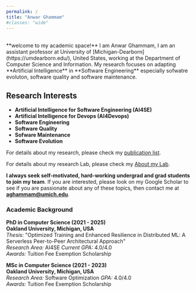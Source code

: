 ```yaml
---
permalink: /
title: "Anwar Ghammam"
#classes: "wide"
---
```

<script>
function toggleText(textIdToShow, textIdToHide) {
  var textToShow = document.getElementById(textIdToShow);
  var textToHide = document.getElementById(textIdToHide);
  
  // Toggle visibility of text to show
  if (textToShow.style.display === "none") {
    textToShow.style.display = "block";
  } else {
    textToShow.style.display = "none";
  }
  
  // Hide the other text
  textToHide.style.display = "none";
}
</script>
<br>
**welcome to my academic space!**
I am Anwar Ghammam, I am an assistant professor at University of [Michigan-Dearborn](https://umdearborn.edu/), United States, working at the Department of Computer Science and Information. My research focuses on adapting **Artificial Intelligence** in  **Software Engineering** especially sofwatre evoluton, software quality and software maintenance.

## Research Interests

- **Artificial Intelligence for Software Engineering (AI4SE)**
- **Artificial Intelligence for Devops (AI4Devops)**
- **Software Engineering**
- **Software Quality**
- **Sofware Maintenance**
- **Software Evolution**



For details about my research, please check my [publication list](publications.md).

For details about my research Lab, please check my [About my Lab](lab.md).

**I always seek self-motivated, hard-working undergrad and grad students to join my team**. If you are interested, please look on my Google Scholar to see if you are passionate about any of these topics, then contact me at **aghammam@umich.edu**.



### Academic Background

<i class="fa fa-graduation-cap"></i> **PhD in Computer Science (2021 - 2025)**  
**Oakland University, Michigan, USA**  
*Thesis:* "Optimized Training and Enhanced Resilience in Distributed ML: A Serverless Peer-to-Peer Architectural Approach"  
*Research Area:* AI4SE
*Current GPA:* 4.0/4.0  
*Awards:* Tuition Fee Exemption Scholarship

<i class="fa fa-graduation-cap"></i> **MSc in Computer Science (2021 - 2023)**  
**Oakland University, Michigan, USA**   
*Research Area:* Software Optimization
*GPA:* 4.0/4.0  
*Awards:* Tuition Fee Exemption Scholarship